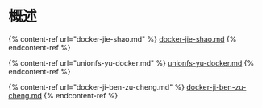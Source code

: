 # 概述

{% content-ref url="docker-jie-shao.md" %}
[docker-jie-shao.md](docker-jie-shao.md)
{% endcontent-ref %}

{% content-ref url="unionfs-yu-docker.md" %}
[unionfs-yu-docker.md](unionfs-yu-docker.md)
{% endcontent-ref %}

{% content-ref url="docker-ji-ben-zu-cheng.md" %}
[docker-ji-ben-zu-cheng.md](docker-ji-ben-zu-cheng.md)
{% endcontent-ref %}
